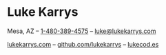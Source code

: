 # Luke Karrys

Mesa, AZ – [1-480-389-4575](tel:14803894575) – [luke@lukekarrys.com](mailto:luke@lukekarrys.com)

[lukekarrys.com](https://lukekarrys.com) – [github.com/lukekarrys](https://github.com/lukekarrys) – [lukecod.es](https://lukecod.es)

